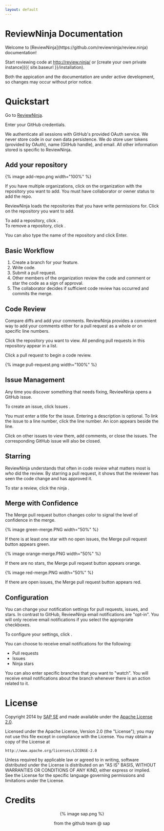 ```yaml
---
layout: default
---
```


<h1>ReviewNinja Documentation</h1>
Welcome to 
[ReviewNinja](https://github.com/reviewninja/review.ninja) documentation! 

Start reviewing code at http://review.ninja/ or [create your own private instance]({{ site.baseurl }}/installation). 

Both the appication and the documentation are under active development, so changes may occur without prior notice.

<h1 id="quickstart">Quickstart</h1>

Go to <a href="http://review.ninja/auth/github" target="_blank">ReviewNinja</a>.

Enter your GitHub credentials.

We authenticate all sessions with GitHub's provided OAuth service.  We never store code in our own data persistence.  We do store user tokens (provided by OAuth), name (GitHub handle), and email.  All other information stored is specific to ReviewNinja.

## Add your repository

{% image add-repo.png width="100%" %}

If you have multiple organizations, click on the organization with the repository you want to add.  You must have collaborator or owner status to add the repo.

ReviewNinja loads the repositories that you have write permissions for.  Click on the repository you want to add.

To add a repository, click <i class="fa fa-plus-circle"></i>.  
To remove a repository, click <i class="fa fa-times"></i>.

You can also type the name of the repository and click Enter.

## Basic Workflow

  1. Create a branch for your feature.
  2. Write code.
  3. Submit a pull request.
  4. Other members of the organization review the code and comment or star the code as a sign of approval.
  5. The collaborator decides if sufficient code review has occurred and commits the merge.

## Code Review

Compare diffs and add your comments.  ReviewNinja provides a convenient way to add your comments either for a pull request as a whole or on specific line numbers.

Click the repository you want to view.
All pending pull requests in this repository appear in a list.  

Click a pull request to begin a code review.

{% image pull-request.png width="100%" %}

## Issue Management

Any time you discover something that needs fixing, ReviewNinja opens a GitHub issue. 

To create an issue, click Issues <i class="fa fa-plus"></i>.

You must enter a title for the issue.  Entering a description is optional.  To link the issue to a line number, click the line number.  An icon <span class="octicon octicon-issue-opened text-warning"></span> appears beside the line.

Click on other issues to view them, add comments, or close the issues.  The corresponding GitHub issue will also be closed.  

## Starring

ReviewNinja understands that often in code review what matters most is *who* did the review.  By starring a pull request, it shows that the reviewer has seen the code change and has approved it.

To star a review, click the ninja <i class="fa fa-star ng-scope"></i>.

## Merge with Confidence

The Merge pull request button changes color to signal the level of confidence in the merge.


{% image green-merge.PNG width="50%" %}

If there is at least one star with no open issues, the Merge pull request button appears green.  

{% image orange-merge.PNG width="50%" %}

If there are no stars, the Merge pull request button appears orange.  

{% image red-merge.PNG width="50%" %}

If there are open issues, the Merge pull request button appears red.


## Configuration

You can change your notification settings for pull requests, issues, and stars.  In contrast to GitHub, ReviewNinja email notifications are "opt-in".  You will only receive email notifications if you select the appropriate checkboxes. 

To configure your settings, click <i class="fa fa-cog"></i>.

You can choose to receive email notifications for the following:

  * Pull requests
  * Issues
  * Ninja stars

You can also enter specific branches that you want to "watch".  You will receive email notifications about the branch whenever there is an action related to it.


<h1 id="license">License
</h1>

Copyright 2014 by [SAP SE](http://www.sap.com) and made available under the [Apache License 2.0](http://www.apache.org/licenses/LICENSE-2.0). 

Licensed under the Apache License, Version 2.0 (the "License");
you may not use this file except in compliance with the License.
You may obtain a copy of the License at

    http://www.apache.org/licenses/LICENSE-2.0

Unless required by applicable law or agreed to in writing, software
distributed under the License is distributed on an "AS IS" BASIS,
WITHOUT WARRANTIES OR CONDITIONS OF ANY KIND, either express or implied.
See the License for the specific language governing permissions and
limitations under the License.

<h1 id="credits">Credits
</h1>

<p align="center">
{% image sap.png %}

<p align="center">
<i class="fa fa-heart"></i> from the github team @ sap